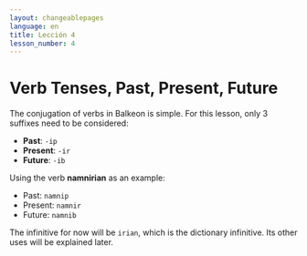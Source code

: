 ```yaml
---
layout: changeablepages
language: en
title: Lección 4
lesson_number: 4
---
```


# Verb Tenses, Past, Present, Future

The conjugation of verbs in Balkeon is simple. For this lesson, only 3 suffixes need to be considered:

- **Past**: `-ip`
- **Present**: `-ir`
- **Future**: `-ib`

Using the verb **namnirian** as an example:

- Past: `namnip`
- Present: `namnir`
- Future: `namnib`

The infinitive for now will be `irian`, which is the dictionary infinitive. Its other uses will be explained later.
